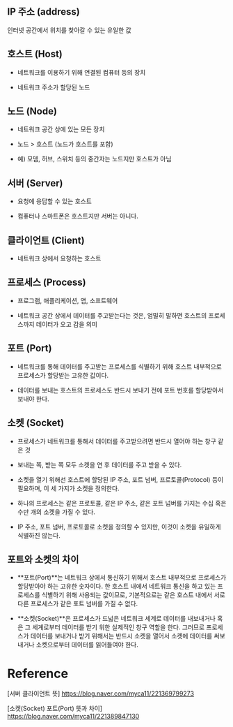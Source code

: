 ## IP 주소 (address)

인터넷 공간에서 위치를 찾아갈 수 있는 유일한 값

## 호스트 (Host)

- 네트워크를 이용하기 위해 연결된 컴퓨터 등의 장치

- 네트워크 주소가 할당된 노드

## 노드 (Node)

- 네트워크 공간 상에 있는 모든 장치

- 노드 > 호스트 (노드가 호스트를 포함)

- 예) 모뎀, 허브, 스위치 등의 중간자는 노드지만 호스트가 아님

## 서버 (Server)

- 요청에 응답할 수 있는 호스트

- 컴퓨터나 스마트폰은 호스트지만 서버는 아니다.

## 클라이언트 (Client)

- 네트워크 상에서 요청하는 호스트

## 프로세스 (Process)

- 프로그램, 애플리케이션, 앱, 소프트웨어

- 네트워크 공간 상에서 데이터를 주고받는다는 것은, 엄밀히 말하면 호스트의 프로세스까지 데이터가 오고 감을 의미

## 포트 (Port)

- 네트워크를 통해 데이터를 주고받는 프로세스를 식별하기 위해 호스트 내부적으로 프로세스가 할당받는 고유한 값이다.

- 데이터를 보내는 호스트의 프로세스도 반드시 보내기 전에 포트 번호를 할당받아서 보내야 한다.

## 소켓 (Socket)

- 프로세스가 네트워크를 통해서 데이터를 주고받으려면 반드시 열어야 하는 창구 같은 것

- 보내는 쪽, 받는 쪽 모두 소켓을 연 후 데이터를 주고 받을 수 있다.

- 소켓을 열기 위해선 호스트에 할당된 IP 주소, 포트 넘버, 프로토콜(Protocol) 등이 필요하며, 이 세 가지가 소켓을 정의한다.

- 하나의 프로세스는 같은 프로토콜, 같은 IP 주소, 같은 포트 넘버를 가지는 수십 혹은 수만 개의 소켓을 가질 수 있다.

- IP 주소, 포트 넘버, 프로토콜로 소켓을 정의할 수 있지만, 이것이 소켓을 유일하게 식별하진 않는다.

## 포트와 소켓의 차이

- **포트(Port)**는 네트워크 상에서 통신하기 위해서 호스트 내부적으로 프로세스가 할당받아야 하는 고유한 숫자이다. 한 호스트 내에서 네트워크 통신을 하고 있는 프로세스를 식별하기 위해 사용되는 값이므로, 기본적으로는 같은 호스트 내에서 서로 다른 프로세스가 같은 포트 넘버를 가질 수 없다.

- **소켓(Socket)**은 프로세스가 드넓은 네트워크 세계로 데이터를 내보내거나 혹은 그 세계로부터 데이터를 받기 위한 실제적인 창구 역할을 한다. 그러므로 프로세스가 데이터를 보내거나 받기 위해서는 반드시 소켓을 열어서 소켓에 데이터를 써보내거나 소켓으로부터 데이터를 읽어들여야 한다.


# Reference

[서버 클라이언트 뜻] https://blog.naver.com/myca11/221369799273

[소켓(Socket) 포트(Port) 뜻과 차이] https://blog.naver.com/myca11/221389847130
